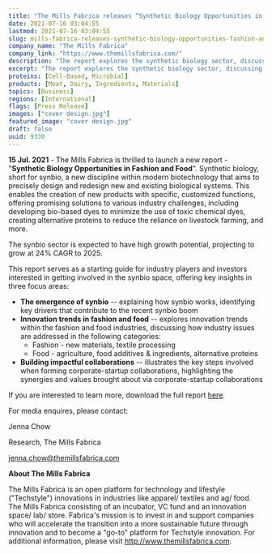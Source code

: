 ```yaml
---
title: "The Mills Fabrica releases “Synthetic Biology Opportunities in Fashion and Food”"
date: 2021-07-16 03:04:55
lastmod: 2021-07-16 03:04:55
slug: mills-fabrica-releases-synthetic-biology-opportunities-fashion-and-food
company_name: "The Mills Fabrica"
company_link: "https://www.themillsfabrica.com/"
description: "The report explores the synthetic biology sector, discussing how the technology is incorporated into the fashion and food sectors to solve global sustainability issues"
excerpt: "The report explores the synthetic biology sector, discussing how the technology is incorporated into the fashion and food sectors to solve global sustainability issues"
proteins: [Cell-Based, Microbial]
products: [Meat, Dairy, Ingredients, Materials]
topics: [Business]
regions: [International]
flags: [Press Release]
images: ["cover design.jpg"]
featured_image: "cover design.jpg"
draft: false
uuid: 9330
---
```

**15 Jul. 2021** - The Mills Fabrica is thrilled to launch a new
report - "**Synthetic Biology Opportunities in Fashion and Food**".
Synthetic biology, short for synbio, a new discipline within modern
biotechnology that aims to precisely design and redesign new and
existing biological systems. This enables the creation of new products
with specific, customized functions, offering promising solutions to
various industry challenges, including developing bio-based dyes to
minimize the use of toxic chemical dyes, creating alternative proteins
to reduce the reliance on livestock farming, and more.

The synbio sector is expected to have high growth potential, projecting
to grow at 24% CAGR to 2025.

This report serves as a starting guide for industry players and
investors interested in getting involved in the synbio space, offering
key insights in three focus areas:

-   **The emergence of synbio** -- explaining how synbio works,
    identifying key drivers that contribute to the recent synbio boom
-   **Innovation trends in fashion and food** -- explores innovation
    trends within the fashion and food industries, discussing how
    industry issues are addressed in the following categories:
    -   Fashion - new materials, textile processing
    -   Food - agriculture, food additives & ingredients, alternative
        proteins
-   **Building impactful collaborations** -- illustrates the key steps
    involved when forming corporate-startup collaborations, highlighting
    the synergies and values brought about via corporate-startup
    collaborations

If you are interested to learn more, download the full report
[here](https://www.themillsfabrica.com/platform/reports/).

For media enquires, please contact:

Jenna Chow

Research, The Mills Fabrica

<jenna.chow@themillsfabrica.com>

**About The Mills Fabrica**

The Mills Fabrica is an open platform for technology and lifestyle
("Techstyle") innovations in industries like apparel/ textiles and ag/
food. The Mills Fabrica consisting of an incubator, VC fund and an
innovation space/ lab/ store. Fabrica's mission is to invest in and
support companies who will accelerate the transition into a more
sustainable future through innovation and to become a "go-to" platform
for Techstyle innovation. For additional information, please visit
<http://www.themillsfabrica.com>.
